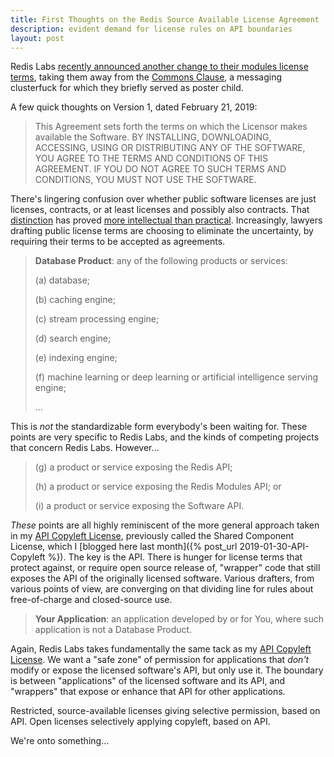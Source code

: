 ```yaml
---
title: First Thoughts on the Redis Source Available License Agreement
description: evident demand for license rules on API boundaries
layout: post
---
```


Redis Labs [recently announced another change to their modules license terms](https://redislabs.com/blog/redis-labs-modules-license-changes/), taking them away from the [Commons Clause](https://commonsclause.com), a messaging clusterfuck for which they briefly served as poster child.

A few quick thoughts on Version 1, dated February 21, 2019:

> This Agreement sets forth the terms on which the Licensor makes available the Software. BY INSTALLING, DOWNLOADING, ACCESSING, USING OR DISTRIBUTING ANY OF THE SOFTWARE, YOU AGREE TO THE TERMS AND CONDITIONS OF THIS AGREEMENT. IF YOU DO NOT AGREE TO SUCH TERMS AND CONDITIONS, YOU MUST NOT USE THE SOFTWARE.

There's lingering confusion over whether public software licenses are just licenses, contracts, or at least licenses and possibly also contracts.  That [distinction](http://www.gnu.org/philosophy/enforcing-gpl.html) has proved [more intellectual than practical](https://www.synopsys.com/blogs/software-security/breach-gpl-license-breach-contract/).  Increasingly, lawyers drafting public license terms are choosing to eliminate the uncertainty, by requiring their terms to be accepted as agreements.

> **Database Product**: any of the following products or services:
>
> (a) database;
>
> (b) caching engine;
>
> (c) stream processing engine;
>
> (d) search engine;
>
> (e) indexing engine;
>
> (f) machine learning or deep learning or artificial intelligence serving engine;
>
> ...

This is _not_ the standardizable form everybody's been waiting for.  These points are very specific to Redis Labs, and the kinds of competing projects that concern Redis Labs.  However...

> (g) a product or service exposing the Redis API;
>
> (h) a product or service exposing the Redis Modules API; or
>
> (i) a product or service exposing the Software API.

_These_ points are all highly reminiscent of the more general approach taken in my [API Copyleft License], previously called the Shared Component License, which I [blogged here last month]({% post_url 2019-01-30-API-Copyleft %}).  The key is the API.  There is hunger for license terms that protect against, or require open source release of, "wrapper" code that still exposes the API of the originally licensed software.  Various drafters, from various points of view, are converging on that dividing line for rules about free-of-charge and closed-source use.

[API Copyleft License]: https://github.com/kemitchell/api-copyleft-license

> **Your Application**: an application developed by or for You, where such application is not a Database Product.

Again, Redis Labs takes fundamentally the same tack as my [API Copyleft License].  We want a "safe zone" of permission for applications that _don't_ modify or expose the licensed software's API, but only use it.  The boundary is between "applications" of the licensed software and its API, and "wrappers" that expose or enhance that API for other applications.

Restricted, source-available licenses giving selective permission, based on API.  Open licenses selectively applying copyleft, based on API.

We're onto something...
